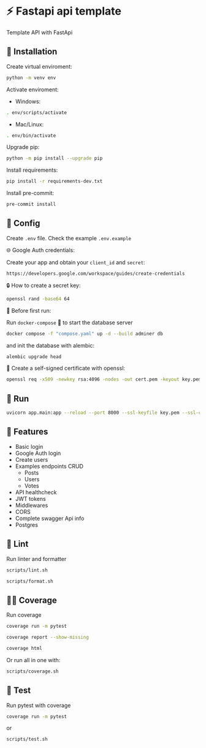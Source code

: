 # :zap: Fastapi api template

Template API with FastApi

## :floppy_disk: Installation

Create virtual enviroment:

```bash
python -m venv env
```

Activate enviroment:

- Windows:

```bash
. env/scripts/activate
```

- Mac/Linux:

```bash
. env/bin/activate
```

Upgrade pip:

```bash
python -m pip install --upgrade pip
```

Install requirements:

```bash
pip install -r requirements-dev.txt
```

Install pre-commit:

```bash
pre-commit install
```

## :wrench: Config

Create `.env` file. Check the example `.env.example`

:globe_with_meridians: Google Auth credentials:

Create your app and obtain your `client_id` and `secret`:

```http
https://developers.google.com/workspace/guides/create-credentials
```

:lock: How to create a secret key:

```bash
openssl rand -base64 64
```

:construction: Before first run:

Run `docker-compose` :whale: to start the database server

```bash
docker compose -f "compose.yaml" up -d --build adminer db
```

and init the database with alembic:

```bash
alembic upgrade head
```

:key: Create a self-signed certificate with openssl:

```bash
openssl req -x509 -newkey rsa:4096 -nodes -out cert.pem -keyout key.pem -days 365
```

## :runner: Run

```bash
uvicorn app.main:app --reload --port 8000 --ssl-keyfile key.pem --ssl-certfile cert.pem
```

## :pushpin: Features

- Basic login
- Google Auth login
- Create users
- Examples endpoints CRUD
  - Posts
  - Users
  - Votes
- API healthcheck
- JWT tokens
- Middlewares
- CORS
- Complete swagger Api info
- Postgres

## :rotating_light: Lint

Run linter and formatter

```bash
scripts/lint.sh
```

```bash
scripts/format.sh
```

## :technologist: Coverage

Run coverage

```bash
coverage run -m pytest
```

```bash
coverage report --show-missing
```

```bash
coverage html
```

Or run all in one with:

```bash
scripts/coverage.sh
```

## :test_tube: Test

Run pytest with coverage

```bash
coverage run -m pytest
```

or

```bash
scripts/test.sh
```
